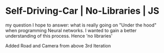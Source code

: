 # Self-Driving-Car | No-Libraries | JS

my question I hope to answer:
what is really going on "Under the hood" when programming Neural networks.
I wanted to gain a better understanding of this process.
Hence 'no libraries'

Added Road and Camera from above 3rd Iteration




